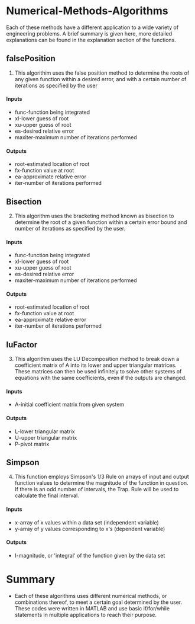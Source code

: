 # Numerical-Methods-Algorithms
Each of these methods have a different application to a wide variety of engineering problems. A brief summary is given here, more detailed explanations can be found in the explanation section of the functions.
## falsePosition
1. This algorithim uses the false position method to determine the roots of any given function within a desired error, and with a certain number of iterations as specified by the user
#### Inputs
- func-function being integrated  
- xl-lower guess of root
- xu-upper guess of root
- es-desired relative error
- maxiter-maximum number of iterations performed
#### Outputs
- root-estimated location of root
- fx-function value at root
- ea-approximate relative error
- iter-number of iterations performed


## Bisection 
2. This algorithm uses the bracketing method known as bisection to determine the root of a given function within a certain error bound and number of iterations as specified by the user.
#### Inputs
- func-function being integrated  
- xl-lower guess of root
- xu-upper guess of root
- es-desired relative error
- maxiter-maximum number of iterations performed
#### Outputs
- root-estimated location of root
- fx-function value at root
- ea-approximate relative error
- iter-number of iterations performed


## luFactor
3. This algorithm uses the LU Decomposition method to break down a coefficient matrix of A into its lower and upper triangular matrices. These matrices can then be used infinitely to solve other systems of equations with the same coefficients, even if the outputs are changed.
#### Inputs
- A-initial coefficient matrix from given system
#### Outputs
- L-lower triangular matrix
- U-upper triangular matrix
- P-pivot matrix


## Simpson
4.  This function employs Simpson's 1/3 Rule on arrays of input and output function values to determine the magnitude of the function in question. If there is an odd number of intervals, the Trap. Rule will be used to calculate the final interval.
#### Inputs
- x-array of x values within a data set (independent variable)
- y-array of y values corresponding to x's (dependent variable)
#### Outputs
- I-magnitude, or 'integral' of the function given by the data set

# Summary
- Each of these algorithms uses different numerical methods, or combinations thereof, to meet a certain goal determined by the user. These codes were written in MATLAB and use basic if/for/while statements in multiple applications to reach their purpose.
